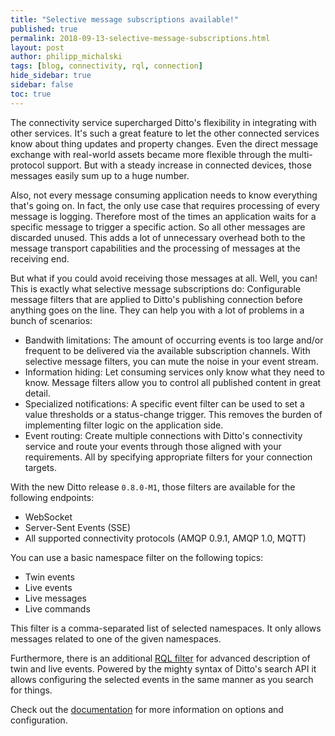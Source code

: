 ```yaml
---
title: "Selective message subscriptions available!"
published: true
permalink: 2018-09-13-selective-message-subscriptions.html
layout: post
author: philipp_michalski
tags: [blog, connectivity, rql, connection]
hide_sidebar: true
sidebar: false
toc: true
---
```


The connectivity service supercharged Ditto's flexibility in integrating with other services. It's such a great feature to let the other connected services know about thing updates and property changes. Even the direct message exchange with real-world assets became more flexible through the multi-protocol support. But with a steady increase in connected devices, those messages easily sum up to a huge number. 

Also, not every message consuming application needs to know everything that's going on. In fact, the only use case that requires processing of every message is logging. Therefore most of the times an application waits for a specific message to trigger a specific action. So all other messages are discarded unused. This adds a lot of unnecessary overhead both to the message transport capabilities and the processing of messages at the receiving end.

But what if you could avoid receiving those messages at all. Well, you can! This is exactly what selective message subscriptions do: Configurable message filters that are applied to Ditto's publishing connection before anything goes on the line. They can help you with a lot of problems in a bunch of scenarios:


* Bandwith limitations: The amount of occurring events is too large and/or frequent to be delivered via the available subscription channels. With selective message filters, you can mute the noise in your event stream.
* Information hiding: Let consuming services only know what they need to know. Message filters allow you to control all published content in great detail.
* Specialized notifications: A specific event filter can be used to set a value thresholds or a status-change trigger. This removes the burden of implementing filter logic on the application side.
* Event routing: Create multiple connections with Ditto's connectivity service and route your events through those aligned with your requirements. All by specifying appropriate filters for your connection targets.


With the new Ditto release `0.8.0-M1`, those filters are available for the following endpoints:

* WebSocket
* Server-Sent Events (SSE)
* All supported connectivity protocols (AMQP 0.9.1, AMQP 1.0, MQTT)

You can use a basic namespace filter on the following topics:

* Twin events
* Live events
* Live messages
* Live commands

This filter is a comma-separated list of selected namespaces. It only allows messages related to one of the given namespaces.

Furthermore, there is an additional [RQL filter](/basic-rql.html) for advanced description of twin and live events. Powered by the mighty syntax of Ditto's search API it allows configuring the selected events in the same manner as you search for things.

Check out the [documentation](/basic-changenotifications.html#filtering) for more information on options and configuration.
